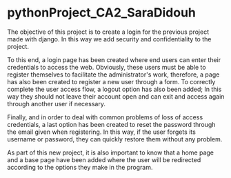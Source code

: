 # pythonProject_CA2_SaraDidouh

The objective of this project is to create a login for the previous project made with django. In this way we add security and confidentiality to the project.

To this end, a login page has been created where end users can enter their credentials to access the web. Obviously, these users must be able to register themselves to facilitate the administrator's work, therefore, a page has also been created to register a new user through a form. To correctly complete the user access flow, a logout option has also been added; In this way they should not leave their account open and can exit and access again through another user if necessary.

Finally, and in order to deal with common problems of loss of access credentials, a last option has been created to reset the password through the email given when registering. In this way, if the user forgets its username or password, they can quickly restore them without any problem.

As part of this new project, it is also important to know that a home page and a base page have been added where the user will be redirected according to the options they make in the program.
